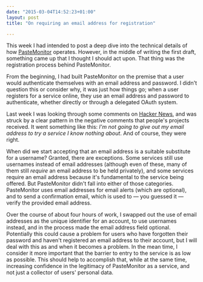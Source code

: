 ```yaml
---
date: "2015-03-04T14:52:23+01:00"
layout: post
title: "On requiring an email address for registration"

---
```


This week I had intended to post a deep dive into the technical details of how [PasteMonitor](http://www.pastemonitor.com) operates. However, in the middle of writing the first draft, something came up that I thought I should act upon. That thing was the registration process behind PasteMonitor.

From the beginning, I had built PasteMonitor on the premise that a user would authenticate themselves with an email address and password. I didn't question this or consider why, it was just how things go; when a user registers for a service online, they use an email address and password to authenticate, whether directly or through a delegated OAuth system.

Last week I was looking through some comments on [Hacker News](http://news.ycombinator.com), and was struck by a clear pattern in the negative comments that people's projects received. It went something like this: _I'm not going to give out my email address to try a service I know nothing about_. And of course, they were right.

When did we start accepting that an email address is a suitable substitute for a username? Granted, there are exceptions. Some services still use usernames instead of email addresses (although even of these, many of them still _require_ an email address to be held privately), and some services require an email address because it's fundamental to the service being offered. But PasteMonitor didn't fall into either of those categories. PasteMonitor uses email addresses for email alerts (which are optional), and to send a confirmation email, which is used to — you guessed it — verify the provided email address.

Over the course of about four hours of work, I swapped out the use of email addresses as the unique identifier for an account, to use usernames instead, and in the process made the email address field optional. Potentially this could cause a problem for users who have forgotten their password and haven't registered an email address to their account, but I will deal with this as and when it becomes a problem. In the mean time, I consider it more important that the barrier to entry to the service is as low as possible. This should help to accomplish that, while at the same time, increasing confidence in the legitimacy of PasteMonitor as a service, and not just a collector of users' personal data.